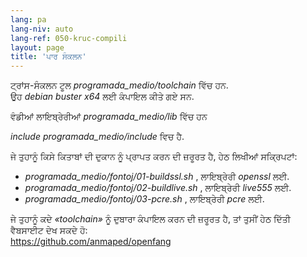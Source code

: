 ```yaml
---
lang: pa
lang-niv: auto
lang-ref: 050-kruc-compili
layout: page
title: 'ਪਾਰ ਸੰਕਲਨ'
---
```



ਟ੍ਰਾਂਸ-ਸੰਕਲਨ ਟੂਲ   _programada\_medio/toolchain_ ਵਿੱਚ ਹਨ.  
 ਉਹ   _debian buster x64_ ਲਈ ਕੰਪਾਇਲ ਕੀਤੇ ਗਏ ਸਨ.  

ਵੰਡੀਆਂ ਲਾਇਬ੍ਰੇਰੀਆਂ   _programada\_medio/lib_   ਵਿੱਚ ਹਨ

  _include_     _programada\_medio/include_ ਵਿਚ ਹੈ.  

ਜੇ ਤੁਹਾਨੂੰ ਕਿਸੇ ਕਿਤਾਬਾਂ ਦੀ ਦੁਕਾਨ ਨੂੰ ਪ੍ਰਾਪਤ ਕਰਨ ਦੀ ਜ਼ਰੂਰਤ ਹੈ, ਹੇਠ ਲਿਖੀਆਂ ਸਕ੍ਰਿਪਟਾਂ: ​​ 
  *   _programada\_medio/fontoj/01-buildssl.sh_ , ਲਾਇਬ੍ਰੇਰੀ   _openssl_ ਲਈ.  
  *   _programada\_medio/fontoj/02-buildlive.sh_ , ਲਾਇਬ੍ਰੇਰੀ   _live555_ ਲਈ.  
  *   _programada\_medio/fontoj/03-pcre.sh_ , ਲਾਇਬ੍ਰੇਰੀ   _pcre_ ਲਈ.  


ਜੇ ਤੁਹਾਨੂੰ ਕਦੇ   _«toolchain»_ ਨੂੰ ਦੁਬਾਰਾ ਕੰਪਾਇਲ ਕਰਨ ਦੀ ਜ਼ਰੂਰਤ ਹੈ, ਤਾਂ ਤੁਸੀਂ ਹੇਠ ਦਿੱਤੀ ਵੈਬਸਾਈਟ ਦੇਖ ਸਕਦੇ ਹੋ:  
 <https://github.com/anmaped/openfang>  



